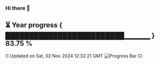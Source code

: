 ### Hi there 👋
⏳ Year progress { █████████████████████████▁▁▁▁▁ } 83.75 %
---
⏰ Updated on Sat, 02 Nov 2024 12:32:21 GMT
![Progress Bar CI](https://github.com/liununu/liununu/workflows/Progress%20Bar%20CI/badge.svg)
